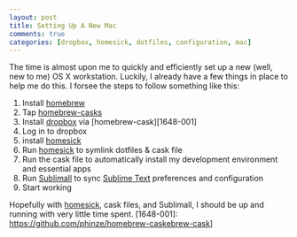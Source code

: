```yaml
---
layout: post
title: Setting Up A New Mac
comments: true
categories: [dropbox, homesick, dotfiles, configuration, mac]
---
```


The time is almost upon me to quickly and efficiently set up a new (well, new to me) OS X workstation. Luckily, I already have a few things in place to help me do this. I forsee the steps to follow something like this:

1. Install [homebrew](http://brew.sh/)
2. Tap [homebrew-casks](https://github.com/phinze/homebrew-cask)
3. Install [dropbox](https://www.dropbox.com/) via [homebrew-cask][1648-001]
4. Log in to dropbox
5. install [homesick](https://github.com/technicalpickles/homesick)
6. Run [homesick](https://github.com/technicalpickles/homesick) to symlink dotfiles & cask file
7. Run the cask file to automatically install my development environment and essential apps
8. Run [Sublimall](http://sublimall.org/) to sync [Sublime Text](http://www.sublimetext.com/) preferences and configuration
9. Start working

Hopefully with [homesick](https://github.com/technicalpickles/homesick), cask files, and Sublimall, I should be up and running with very little time spent.
[1648-001]: https://github.com/phinze/homebrew-caskebrew-cask]
